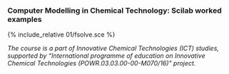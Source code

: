 ### Computer Modelling in Chemical Technology: Scilab worked examples

{% include_relative 01/fsolve.sce %}

_The course is a part of Innovative Chemical Technologies (ICT) studies, supported by “International programme of education on Innovative Chemical Technologies (POWR.03.03.00-00-M070/16)" project._
